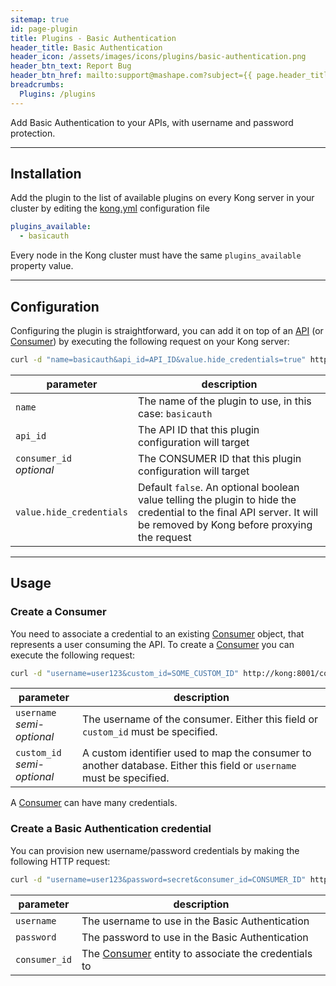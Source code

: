 ```yaml
---
sitemap: true
id: page-plugin
title: Plugins - Basic Authentication
header_title: Basic Authentication
header_icon: /assets/images/icons/plugins/basic-authentication.png
header_btn_text: Report Bug
header_btn_href: mailto:support@mashape.com?subject={{ page.header_title }} Plugin Bug
breadcrumbs:
  Plugins: /plugins
---
```


Add Basic Authentication to your APIs, with username and password protection.

---

## Installation

<!---
Make sure every Kong server in your cluster has the required dependency by executing:

```bash
$ kong install basicauth
```
-->

Add the plugin to the list of available plugins on every Kong server in your cluster by editing the [kong.yml](/docs/{{site.data.kong_latest}}/getting-started/configuration) configuration file

```yaml
plugins_available:
  - basicauth
```

Every node in the Kong cluster must have the same `plugins_available` property value.

---

## Configuration

Configuring the plugin is straightforward, you can add it on top of an [API](/docs/{{site.data.kong_latest}}/api/#api-object) (or [Consumer](/docs/{{site.data.kong_latest}}/api/#consumer-object)) by executing the following request on your Kong server:

```bash
curl -d "name=basicauth&api_id=API_ID&value.hide_credentials=true" http://kong:8001/plugins_configurations/
```

parameter                    | description
 ---                         | ---
`name`                       | The name of the plugin to use, in this case: `basicauth`
`api_id`                     | The API ID that this plugin configuration will target
`consumer_id`<br>*optional*  | The CONSUMER ID that this plugin configuration will target
`value.hide_credentials`     | Default `false`. An optional boolean value telling the plugin to hide the credential to the final API server. It will be removed by Kong before proxying the request

---

## Usage

### Create a Consumer

You need to associate a credential to an existing [Consumer](/docs/{{site.data.kong_latest}}/api/#consumer-object) object, that represents a user consuming the API. To create a [Consumer](/docs/{{site.data.kong_latest}}/api/#consumer-object) you can execute the following request:

```bash
curl -d "username=user123&custom_id=SOME_CUSTOM_ID" http://kong:8001/consumers/
```

parameter                       | description
 ---                            | ---
`username`<br>*semi-optional*   | The username of the consumer. Either this field or `custom_id` must be specified.
`custom_id`<br>*semi-optional*  | A custom identifier used to map the consumer to another database. Either this field or `username` must be specified.

A [Consumer](/docs/{{site.data.kong_latest}}/api/#consumer-object) can have many credentials.

### Create a Basic Authentication credential

You can provision new username/password credentials by making the following HTTP request:

```bash
curl -d "username=user123&password=secret&consumer_id=CONSUMER_ID" http://kong:8001/basicauth_credentials/
```

parameter                  | description
 ---                       | ---
`username`                 | The username to use in the Basic Authentication
`password`                 | The password to use in the Basic Authentication
`consumer_id`              | The [Consumer](/docs/{{site.data.kong_latest}}/api/#consumer-object) entity to associate the credentials to
